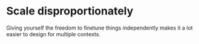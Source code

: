 # Scale disproportionately

Giving yourself the freedom to finetune things independently makes it a lot easier to design for multiple contexts.